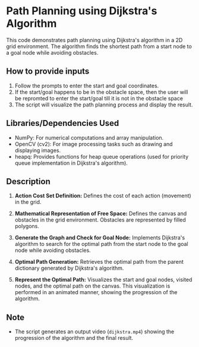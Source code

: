 # Path Planning using Dijkstra's Algorithm

This code demonstrates path planning using Dijkstra's algorithm in a 2D grid environment. The algorithm finds the shortest path from a start node to a goal node while avoiding obstacles.

## How to provide inputs

1. Follow the prompts to enter the start and goal coordinates.
2. If the start/goal happens to be in the obstacle space, then the user will be repromted to enter the start/goal till it is not in the obstacle space
6. The script will visualize the path planning process and display the result.

## Libraries/Dependencies Used

- NumPy: For numerical computations and array manipulation.
- OpenCV (cv2): For image processing tasks such as drawing and displaying images.
- heapq: Provides functions for heap queue operations (used for priority queue implementation in Dijkstra's algorithm).

## Description

1. **Action Cost Set Definition:** Defines the cost of each action (movement) in the grid.

2. **Mathematical Representation of Free Space:** Defines the canvas and obstacles in the grid environment. Obstacles are represented by filled polygons.

3. **Generate the Graph and Check for Goal Node:** Implements Dijkstra's algorithm to search for the optimal path from the start node to the goal node while avoiding obstacles.

4. **Optimal Path Generation:** Retrieves the optimal path from the parent dictionary generated by Dijkstra's algorithm.

5. **Represent the Optimal Path:** Visualizes the start and goal nodes, visited nodes, and the optimal path on the canvas. This visualization is performed in an animated manner, showing the progression of the algorithm.

## Note
- The script generates an output video (`dijkstra.mp4`) showing the progression of the algorithm and the final result.